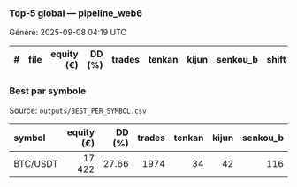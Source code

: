 ### Top‑5 global — pipeline_web6

Généré: 2025-09-08 04:19 UTC

| # | file | equity (€) | DD (%) | trades | tenkan | kijun | senkou_b | shift | ATR× |
|---:|:-----|----------:|------:|------:|------:|-----:|---------:|-----:|-----:|


### Best par symbole

Source: `outputs/BEST_PER_SYMBOL.csv`

| symbol | equity (€) | DD (%) | trades | tenkan | kijun | senkou_b | shift | ATR× | ts | file |
|:------|----------:|------:|------:|------:|-----:|---------:|-----:|-----:|:-------|:-----|
| BTC/USDT | 17 422 | 27.66 | 1974 | 34 | 42 | 116 | 18 | 2.10 | 20250907_064225 | shared_portfolio_pipeline_web6_20250907_064225.json |
